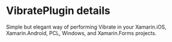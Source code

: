 # VibratePlugin details


Simple but elegant way of performing Vibrate in your Xamarin.iOS, Xamarin.Android, PCL, Windows, and Xamarin.Forms projects.